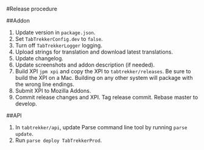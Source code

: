 #Release procedure

##Addon
1. Update version in `package.json`.
2. Set `TabTrekkerConfig.dev` to `false`.
3. Turn off `TabTrekkerLogger` logging.
4. Upload strings for translation and download latest translations.
5. Update changelog.
6. Update screenshots and addon description (if needed).
7. Build XPI `jpm xpi` and copy the XPI to `tabtrekker/releases`. Be sure to build the XPI on a Mac. Building on any other system will package with the wrong line endings.
8. Submit XPI to Mozilla Addons.
9. Commit release changes and XPI. Tag release commit. Rebase master to develop.

##API
1. In `tabtrekker/api`, update Parse command line tool by running `parse update`.
2. Run `parse deploy TabTrekkerProd`.
